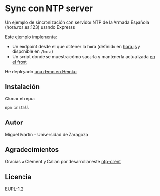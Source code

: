 # Sync con NTP server

Un ejemplo de sincronización con servidor NTP de la Armada Española (hora.roa.es:123) usando Expresss

Este ejemplo implementa:
* Un endpoint desde el que obtener la hora (definido en [hora.js](/routes/hora.js) y disponible en `/hora`)
* Un script donde se muestra cómo sacarla y mantenerla actualizada [en el front](/public/javascripts/getServerTime.js)

He deployado [una demo en Heroku](https://protected-peak-71108.herokuapp.com)

## Instalación
Clonar el repo:

```
npm install
```

## Autor
Miguel Martín  - Universidad de Zaragoza

## Agradecimientos
Gracias a Clément y Callan por desarrollar este [ntp-client](https://www.npmjs.com/package/ntp-client)

## Licencia
[EUPL-1.2](/LICENCE.txt)
